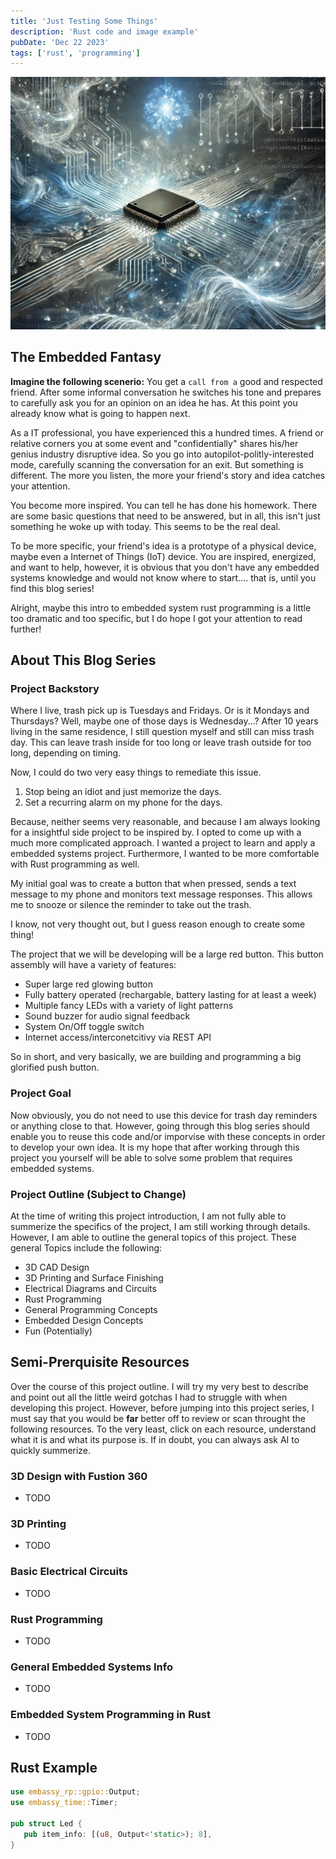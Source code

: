 ```yaml
---
title: 'Just Testing Some Things'
description: 'Rust code and image example'
pubDate: 'Dec 22 2023'
tags: ['rust', 'programming']
---
```


<!-- markdownlint-disable MD033 -->

<img
   src="/src/assets/images/embedded-dream.png"
   alt="image not found"
   class="w-full mx-auto">

## The Embedded Fantasy

**Imagine the following scenerio:** You get a `call from a` good and respected
friend. After some informal conversation he switches his tone and prepares to
carefully ask you for an opinion on an idea he has. At this point you already
know what is going to happen next.

As a IT professional, you have experienced
this a hundred times. A friend or relative corners you at some event and
"confidentially" shares his/her genius industry disruptive idea. So you go
into autopilot-politly-interested mode, carefully scanning the conversation
for an exit. But something is different. The more you listen, the more your
friend's story and idea catches your attention.

You become more inspired.
You can tell he has done his homework. There are some basic questions that
need to be answered, but in all, this isn't just something he woke up with
today. This seems to be the real deal.

To be more specific, your friend's idea is a prototype of a physical device,
maybe even a Internet of Things (IoT) device. You are inspired, energized,
and want to help, however, it is obvious that you don't have any embedded
systems knowledge and would not know where to start.... that is, until you
find this blog series!

Alright, maybe this intro to embedded system rust programming is a little too
dramatic and too specific, but I do hope I got your attention to read further!

## About This Blog Series

### Project Backstory

Where I live, trash pick up is Tuesdays and Fridays. Or is it Mondays and
Thursdays? Well, maybe one of those days is Wednesday...? After 10 years
living in the same residence, I still question myself and still can
miss trash day. This can leave trash inside for too long or leave
trash outside for too long, depending on timing.

Now, I could do two very easy things to remediate this issue.

1. Stop being an idiot and just memorize the days.
2. Set a recurring alarm on my phone for the days.

Because, neither seems very reasonable, and because I am always looking
for a insightful side project to be inspired by. I opted to come up
with a much more complicated approach. I wanted a project to learn and
apply a embedded systems project. Furthermore, I wanted to be more
comfortable with Rust programming as well.

My initial goal was to create a button that when pressed, sends a
text message to my phone and monitors text message responses.
This allows me to snooze or silence the reminder to take out the trash.

I know, not very thought out, but I guess reason enough to
create some thing!

The project that we will be developing will be a large red button. This
button assembly will have a variety of features:

- Super large red glowing button
- Fully battery operated (rechargable, battery lasting for at least a week)
- Multiple fancy LEDs with a variety of light patterns
- Sound buzzer for audio signal feedback
- System On/Off toggle switch
- Internet access/interconetcitivy via REST API

So in short, and very basically, we are building and programming a big
glorified push button.

### Project Goal

Now obviously, you do not need to use this device for trash day reminders
or anything close to that. However, going through this blog series should
enable you to reuse this code and/or imporvise with these concepts in order to
develop your own idea. It is my hope that after working through this
project you yourself will be able to solve some problem that requires
embedded systems.

### Project Outline (Subject to Change)

At the time of writing this project introduction, I am not fully able to summerize
the specifics of the project, I am still working through details. However, I am
able to outline the general topics of this project. These general Topics include
the following:

- 3D CAD Design
- 3D Printing and Surface Finishing
- Electrical Diagrams and Circuits
- Rust Programming
- General Programming Concepts
- Embedded Design Concepts
- Fun (Potentially)

## Semi-Prerquisite Resources

Over the course of this project outline. I will try my very best to describe
and point out all the little weird gotchas I had to struggle with when
developing this project. However, before jumping into this project series,
I must say that you would be **far** better off to review or scan throught the
following resources. To the very least, click on each resource, understand
what it is and what its purpose is. If in doubt, you can always ask AI to
quickly summerize.

### 3D Design with Fustion 360

- TODO

### 3D Printing

- TODO

### Basic Electrical Circuits

- TODO

### Rust Programming

- TODO

### General Embedded Systems Info

- TODO

### Embedded System Programming in Rust

- TODO

## Rust Example

```rust
use embassy_rp::gpio::Output;
use embassy_time::Timer;

pub struct Led {
   pub item_info: [(u8, Output<'static>); 8],
}
```
